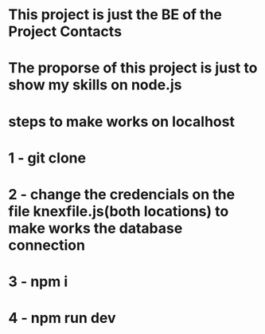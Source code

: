 # This project is just the BE of the Project Contacts
# The proporse of this project is just to show my skills on node.js
# steps to make works on localhost
# 1 - git clone
# 2 - change the credencials on the file knexfile.js(both locations) to make works the database connection
# 3 - npm i
# 4 - npm run dev 
